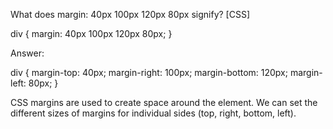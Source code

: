 What does margin: 40px 100px 120px 80px signify? [CSS]

div {
  margin: 40px 100px 120px 80px;
}
















Answer:


div {
  margin-top: 40px;
  margin-right: 100px;
  margin-bottom: 120px;
  margin-left: 80px;
}





CSS margins are used to create space around the element. We can set the different sizes of margins for individual sides (top, right, bottom, left).